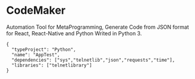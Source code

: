 # CodeMaker
Automation Tool for MetaProgramming, Generate Code from JSON format for React, React-Native and Python Writed in Python 3.

```
{
  "typeProject": "Python",
  "name": "AppTest",
  "dependencies": ["sys","telnetlib","json","requests","time"],
  "libraries": ["telnetlibrary"]
}
```
